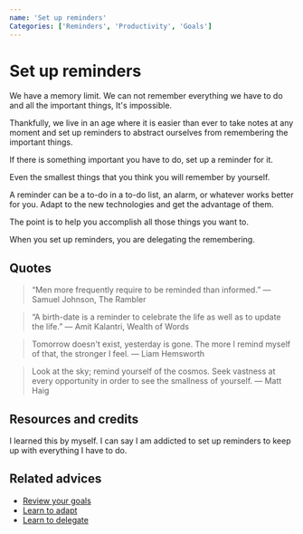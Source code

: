 ```yaml
---
name: 'Set up reminders'
Categories: ['Reminders', 'Productivity', 'Goals']
---
```

# Set up reminders

We have a memory limit. We can not remember everything we have to do and all the important things, It's impossible.

Thankfully, we live in an age where it is easier than ever to take notes at any moment and set up reminders to abstract ourselves from remembering the important things.

If there is something important you have to do, set up a reminder for it.

Even the smallest things that you think you will remember by yourself.

A reminder can be a to-do in a to-do list, an alarm, or whatever works better for you. Adapt to the new technologies and get the advantage of them.

The point is to help you accomplish all those things you want to.

When you set up reminders, you are delegating the remembering.

## Quotes

> “Men more frequently require to be reminded than informed.” ― Samuel Johnson, The Rambler

> “A birth-date is a reminder to celebrate the life as well as to update the life.” ― Amit Kalantri, Wealth of Words

> Tomorrow doesn't exist, yesterday is gone. The more I remind myself of that, the stronger I feel. ― Liam Hemsworth

> Look at the sky; remind yourself of the cosmos. Seek vastness at every opportunity in order to see the smallness of yourself. ― Matt Haig

## Resources and credits

I learned this by myself. I can say I am addicted to set up reminders to keep up with everything I have to do.

## Related advices

- [Review your goals](../Review%20your%20Goals/index.md)
- [Learn to adapt](../Learn%20to%20adapt/index.md)
- [Learn to delegate](../Learn%20to%20delegate/index.md)